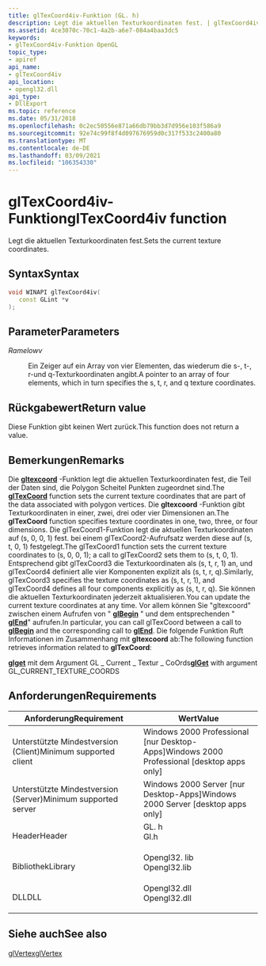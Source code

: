 ```yaml
---
title: glTexCoord4iv-Funktion (GL. h)
description: Legt die aktuellen Texturkoordinaten fest. | glTexCoord4iv-Funktion (GL. h)
ms.assetid: 4ce3070c-70c1-4a2b-a6e7-084a4baa3dc5
keywords:
- glTexCoord4iv-Funktion OpenGL
topic_type:
- apiref
api_name:
- glTexCoord4iv
api_location:
- opengl32.dll
api_type:
- DllExport
ms.topic: reference
ms.date: 05/31/2018
ms.openlocfilehash: 0c2ec50556e871a66db79bb3d7d956e103f586a9
ms.sourcegitcommit: 92e74c99f8f4d097676959d0c317f533c2400a80
ms.translationtype: MT
ms.contentlocale: de-DE
ms.lasthandoff: 03/09/2021
ms.locfileid: "106354330"
---
```

# <a name="gltexcoord4iv-function"></a><span data-ttu-id="25e88-105">glTexCoord4iv-Funktion</span><span class="sxs-lookup"><span data-stu-id="25e88-105">glTexCoord4iv function</span></span>

<span data-ttu-id="25e88-106">Legt die aktuellen Texturkoordinaten fest.</span><span class="sxs-lookup"><span data-stu-id="25e88-106">Sets the current texture coordinates.</span></span>

## <a name="syntax"></a><span data-ttu-id="25e88-107">Syntax</span><span class="sxs-lookup"><span data-stu-id="25e88-107">Syntax</span></span>


```C++
void WINAPI glTexCoord4iv(
   const GLint *v
);
```



## <a name="parameters"></a><span data-ttu-id="25e88-108">Parameter</span><span class="sxs-lookup"><span data-stu-id="25e88-108">Parameters</span></span>

<dl> <dt>

<span data-ttu-id="25e88-109">*Ramelow*</span><span class="sxs-lookup"><span data-stu-id="25e88-109">*v*</span></span> 
</dt> <dd>

<span data-ttu-id="25e88-110">Ein Zeiger auf ein Array von vier Elementen, das wiederum die s-, t-, r-und q-Texturkoordinaten angibt.</span><span class="sxs-lookup"><span data-stu-id="25e88-110">A pointer to an array of four elements, which in turn specifies the s, t, r, and q texture coordinates.</span></span>

</dd> </dl>

## <a name="return-value"></a><span data-ttu-id="25e88-111">Rückgabewert</span><span class="sxs-lookup"><span data-stu-id="25e88-111">Return value</span></span>

<span data-ttu-id="25e88-112">Diese Funktion gibt keinen Wert zurück.</span><span class="sxs-lookup"><span data-stu-id="25e88-112">This function does not return a value.</span></span>

## <a name="remarks"></a><span data-ttu-id="25e88-113">Bemerkungen</span><span class="sxs-lookup"><span data-stu-id="25e88-113">Remarks</span></span>

<span data-ttu-id="25e88-114">Die [**gltexcoord**](gltexcoord-functions.md) -Funktion legt die aktuellen Texturkoordinaten fest, die Teil der Daten sind, die Polygon Scheitel Punkten zugeordnet sind.</span><span class="sxs-lookup"><span data-stu-id="25e88-114">The [**glTexCoord**](gltexcoord-functions.md) function sets the current texture coordinates that are part of the data associated with polygon vertices.</span></span> <span data-ttu-id="25e88-115">Die **gltexcoord** -Funktion gibt Texturkoordinaten in einer, zwei, drei oder vier Dimensionen an.</span><span class="sxs-lookup"><span data-stu-id="25e88-115">The **glTexCoord** function specifies texture coordinates in one, two, three, or four dimensions.</span></span> <span data-ttu-id="25e88-116">Die glTexCoord1-Funktion legt die aktuellen Texturkoordinaten auf (s, 0, 0, 1) fest. bei einem glTexCoord2-Aufrufsatz werden diese auf (s, t, 0, 1) festgelegt.</span><span class="sxs-lookup"><span data-stu-id="25e88-116">The glTexCoord1 function sets the current texture coordinates to (s, 0, 0, 1); a call to glTexCoord2 sets them to (s, t, 0, 1).</span></span> <span data-ttu-id="25e88-117">Entsprechend gibt glTexCoord3 die Texturkoordinaten als (s, t, r, 1) an, und glTexCoord4 definiert alle vier Komponenten explizit als (s, t, r, q).</span><span class="sxs-lookup"><span data-stu-id="25e88-117">Similarly, glTexCoord3 specifies the texture coordinates as (s, t, r, 1), and glTexCoord4 defines all four components explicitly as (s, t, r, q).</span></span> <span data-ttu-id="25e88-118">Sie können die aktuellen Texturkoordinaten jederzeit aktualisieren.</span><span class="sxs-lookup"><span data-stu-id="25e88-118">You can update the current texture coordinates at any time.</span></span> <span data-ttu-id="25e88-119">Vor allem können Sie "gltexcoord" zwischen einem Aufrufen von " [**glBegin**](glbegin.md) " und dem entsprechenden " [**glEnd**](glend.md)" aufrufen.</span><span class="sxs-lookup"><span data-stu-id="25e88-119">In particular, you can call glTexCoord between a call to [**glBegin**](glbegin.md) and the corresponding call to [**glEnd**](glend.md).</span></span> <span data-ttu-id="25e88-120">Die folgende Funktion Ruft Informationen im Zusammenhang mit **gltexcoord** ab:</span><span class="sxs-lookup"><span data-stu-id="25e88-120">The following function retrieves information related to **glTexCoord**:</span></span>

<span data-ttu-id="25e88-121">[**glget**](glgetbooleanv--glgetdoublev--glgetfloatv--glgetintegerv.md) mit dem Argument GL \_ Current \_ Textur \_ CoOrds</span><span class="sxs-lookup"><span data-stu-id="25e88-121">[**glGet**](glgetbooleanv--glgetdoublev--glgetfloatv--glgetintegerv.md) with argument GL\_CURRENT\_TEXTURE\_COORDS</span></span>

## <a name="requirements"></a><span data-ttu-id="25e88-122">Anforderungen</span><span class="sxs-lookup"><span data-stu-id="25e88-122">Requirements</span></span>



| <span data-ttu-id="25e88-123">Anforderung</span><span class="sxs-lookup"><span data-stu-id="25e88-123">Requirement</span></span> | <span data-ttu-id="25e88-124">Wert</span><span class="sxs-lookup"><span data-stu-id="25e88-124">Value</span></span> |
|-------------------------------------|-----------------------------------------------------------------------------------------|
| <span data-ttu-id="25e88-125">Unterstützte Mindestversion (Client)</span><span class="sxs-lookup"><span data-stu-id="25e88-125">Minimum supported client</span></span><br/> | <span data-ttu-id="25e88-126">Windows 2000 Professional \[nur Desktop-Apps\]</span><span class="sxs-lookup"><span data-stu-id="25e88-126">Windows 2000 Professional \[desktop apps only\]</span></span><br/>                              |
| <span data-ttu-id="25e88-127">Unterstützte Mindestversion (Server)</span><span class="sxs-lookup"><span data-stu-id="25e88-127">Minimum supported server</span></span><br/> | <span data-ttu-id="25e88-128">Windows 2000 Server \[nur Desktop-Apps\]</span><span class="sxs-lookup"><span data-stu-id="25e88-128">Windows 2000 Server \[desktop apps only\]</span></span><br/>                                    |
| <span data-ttu-id="25e88-129">Header</span><span class="sxs-lookup"><span data-stu-id="25e88-129">Header</span></span><br/>                   | <dl> <span data-ttu-id="25e88-130"><dt>GL. h</dt></span><span class="sxs-lookup"><span data-stu-id="25e88-130"><dt>Gl.h</dt></span></span> </dl>         |
| <span data-ttu-id="25e88-131">Bibliothek</span><span class="sxs-lookup"><span data-stu-id="25e88-131">Library</span></span><br/>                  | <dl> <span data-ttu-id="25e88-132"><dt>Opengl32. lib</dt></span><span class="sxs-lookup"><span data-stu-id="25e88-132"><dt>Opengl32.lib</dt></span></span> </dl> |
| <span data-ttu-id="25e88-133">DLL</span><span class="sxs-lookup"><span data-stu-id="25e88-133">DLL</span></span><br/>                      | <dl> <span data-ttu-id="25e88-134"><dt>Opengl32.dll</dt></span><span class="sxs-lookup"><span data-stu-id="25e88-134"><dt>Opengl32.dll</dt></span></span> </dl> |



## <a name="see-also"></a><span data-ttu-id="25e88-135">Siehe auch</span><span class="sxs-lookup"><span data-stu-id="25e88-135">See also</span></span>

<dl> <dt>

[<span data-ttu-id="25e88-136">glVertex</span><span class="sxs-lookup"><span data-stu-id="25e88-136">glVertex</span></span>](glvertex-functions.md)
</dt> </dl>

 

 





